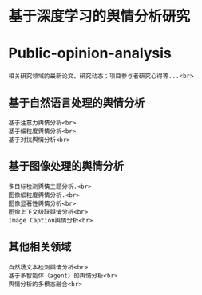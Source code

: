 # 基于深度学习的舆情分析研究

# Public-opinion-analysis

    相关研究领域的最新论文、研究动态；项目参与者研究心得等...<br>


## 基于自然语言处理的舆情分析
    基于注意力舆情分析<br>
    基于细粒度舆情分析<br>
    基于对抗舆情分析<br>


## 基于图像处理的舆情分析
    多目标检测舆情主题分析.<br>
    图像细粒度舆情分析.<br>
    图像显著性舆情分析<br>
    图像上下文级联舆情分析<br>
    Image Caption舆情分析<br>

## 其他相关领域
    自然场文本检测舆情分析<br>
    基于多智能体（agent）的舆情分析<br>
    舆情分析的多模态融合<br>
 
      
